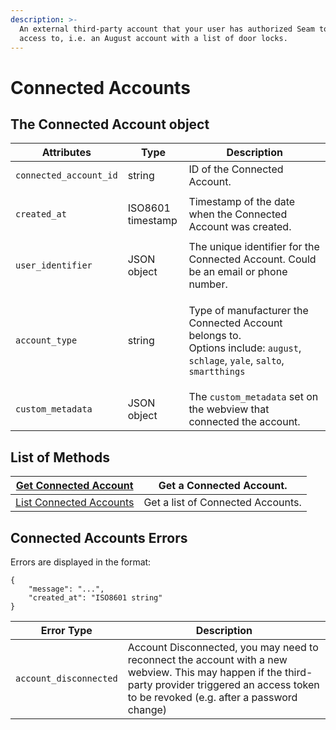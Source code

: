 ```yaml
---
description: >-
  An external third-party account that your user has authorized Seam to get
  access to, i.e. an August account with a list of door locks.
---
```


# Connected Accounts

## The Connected Account object

| Attributes             | Type                        | Description                                                                                                                                                                                  |
| ---------------------- | --------------------------- | -------------------------------------------------------------------------------------------------------------------------------------------------------------------------------------------- |
| `connected_account_id` | string                      | ID of the Connected Account.                                                                                                                                                                 |
| `created_at`           | <p>ISO8601<br>timestamp</p> | Timestamp of the date when the Connected Account was created.                                                                                                                                |
| `user_identifier`      | JSON object                 | The unique identifier for the Connected Account. Could be an email or phone number.                                                                                                          |
| `account_type`         | string                      | <p>Type of manufacturer the Connected Account belongs to.<br>Options include: <code>august</code>, <code>schlage</code>, <code>yale</code>, <code>salto</code>, <code>smartthings</code></p> |
| `custom_metadata`      | JSON object                 | The `custom_metadata` set on the webview that connected the account.                                                                                                                       |

## List of Methods

| [Get Connected Account](get-a-connected-account.md)   | Get a Connected Account.          |
| ----------------------------------------------------- | --------------------------------- |
| [List Connected Accounts](list-connected-accounts.md) | Get a list of Connected Accounts. |



## Connected Accounts Errors

Errors are displayed in the format:

```
{
    "message": "...",
    "created_at": "ISO8601 string"
}
```

| Error Type             | Description                                                                                                                                                                                        |
| ---------------------- | -------------------------------------------------------------------------------------------------------------------------------------------------------------------------------------------------- |
| `account_disconnected` | Account Disconnected, you may need to reconnect the account with a new webview. This may happen if the third-party provider triggered an access token to be revoked (e.g. after a password change) |
